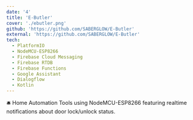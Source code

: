 ```yaml
---
date: '4'
title: 'E-Butler'
cover: './ebutler.png'
github: 'https://github.com/SABERGLOW/E-Butler'
external: 'https://github.com/SABERGLOW/E-Butler'
tech:
  - PlatformIO
  - NodeMCU-ESP8266
  - Firebase Cloud Messaging
  - Firebase RTDB
  - Firebase Functions
  - Google Assistant
  - Dialogflow
  - Kotlin
---
```


🛎️ Home Automation Tools using NodeMCU-ESP8266 featuring realtime notifications about door lock/unlock status.
